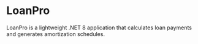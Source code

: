 # LoanPro
LoanPro is a lightweight .NET 8 application that calculates loan payments and generates amortization schedules.

